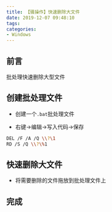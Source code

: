 ```yaml
---
title: 【骚操作】快速删除大文件
date: 2019-12-07 09:48:10
tags:
categories:
- Windows
---
```


## 前言

批处理快速删除大型文件

<!-- more -->

## 创建批处理文件

- 创建一个`.bat`批处理文件

- 右键->编辑->写入代码->保存

``` bash
DEL /F /A /Q \\?\1
RD /S /Q \\?\%1
```

## 快速删除大文件

- 将需要删除的文件拖放到批处理文件上

## 完成


